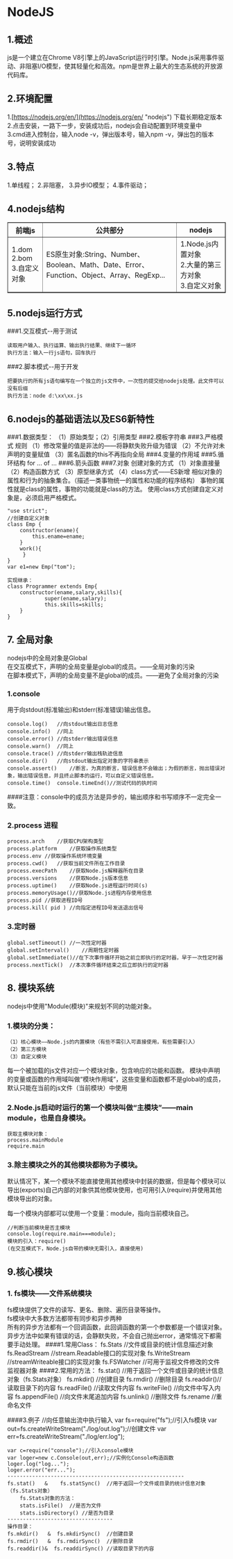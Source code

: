 # NodeJS #
## 1.概述
	
js是一个建立在Chrome V8引擎上的JavaScript运行时引擎。Node.js采用事件驱动、非阻塞I/O模型，使其轻量化和高效。npm是世界上最大的生态系统的开放源代码库。

## 2.环境配置
1.[https://nodejs.org/en/](https://nodejs.org/en/ "nodejs")  下载长期稳定版本  
2.点击安装，一路下一步，安装成功后，nodejs会自动配置到环境变量中  
3.cmd进入控制台，输入node -v，弹出版本号，输入npm -v，弹出包的版本号，说明安装成功
## 3.特点
1.单线程；
2.非阻塞，
3.异步IO模型；
4.事件驱动；

## 4.nodejs结构
<table border="1">
		<thead>
			<tr>
				<th>前端js</th>
				<th>公共部分</th>
				<th>nodejs</th>
			</tr>
		</thead>
		<tbody>
			<tr>
				<td>
					1.dom<br/>
					2.bom<br/>
					3.自定义对象
				</td>
				<td>
					ES原生对象:String、Number、Boolean、Math、Date、Error、Function、Object、Array、RegExp...
				</td>
				<td>
					1.Node.js内置对象<br/>
					2.大量的第三方对象<br/>
					3.自定义对象
				</td>
			</tr>
		</tbody>
</table>

## 5.nodejs运行方式
###1.交互模式--用于测试
	
	读取用户输入、执行运算、输出执行结果、继续下一循环
	执行方法：输入一行js语句，回车执行
###2.脚本模式--用于开发

	把要执行的所有js语句编写在一个独立的js文件中，一次性的提交给nodejs处理。此文件可以没有后缀
	执行方法：node d:\xx\xx.js

## 6.nodejs的基础语法以及ES6新特性
###1.数据类型：
	（1）原始类型；（2）引用类型
###2.模板字符串
###3.严格模式
	规则
	（1）修改常量的值是非法的——将静默失败升级为错误
	（2）不允许对未声明的变量赋值
	（3）匿名函数的this不再指向全局
###4.变量的作用域
###5.循环结构 for ... of ...
###6.箭头函数
###7.对象
	创建对象的方式
	（1）对象直接量
	（2）构造函数方式
	（3）原型继承方式
	（4）class方式——ES新增
相似对象的属性和行为的抽象集合。（描述一类事物统一的属性和功能的程序结构）
事物的属性就是class的属性，事物的功能就是class的方法。
使用class方式创建自定义对象是，必须启用严格模式。

	"use strict";
	//创建自定义对象
	class Emp {
  		constructor(ename){   
			this.ename=ename; 
  		}
  		work(){    
 		 }
	}
	var e1=new Emp("tom");

	实现继承：
	class Programmer extends Emp{
  		constructor(ename,salary,skills){
    			super(ename,salary);
    			this.skills=skills;
  		}  
	}

## 7. 全局对象
nodejs中的全局对象是Global  
在交互模式下，声明的全局变量是global的成员。——全局对象的污染  
在脚本模式下，声明的全局变量不是global的成员。——避免了全局对象的污染
### 1.console
用于向stdout(标准输出)和stderr(标准错误)输出信息。
	
	console.log()	//向stdout输出日志信息
	console.info()	//同上
	console.error()	//向stderr输出错误信息
	console.warn()	//同上
	console.trace()	//向stderr输出栈轨迹信息
	console.dir()	//向stdout输出指定对象的字符串表示
	console.assert()	//断言，为真的断言，错误信息不会输出；为假的断言，抛出错误对象，输出错误信息，并且终止脚本的运行，可以自定义错误信息。
	console.time()  console.timeEnd()//测试代码的执时间	
####注意：console中的成员方法是异步的，输出顺序和书写顺序不一定完全一致。

### 2.process 进程
	
	process.arch	//获取CPU架构类型
	process.platform	//获取操作系统类型
	process.env	//获取操作系统环境变量
	process.cwd()	//获取当前文件所在工作目录
	process.execPath	//获取Node.js解释器所在目录
	process.versions	//获取Node.js版本信息
	process.uptime()	//获取Node.js进程运行时间(s)
	process.memoryUsage()//获取Node.js进程内存使用信息
	process.pid	//获取进程ID号
	process.kill( pid )	//向指定进程ID号发送退出信号

### 3.定时器
	
	global.setTimeout()	//一次性定时器
	global.setInterval()	//周期性定时器
	global.setImmediate()//在下次事件循环开始之前立即执行的定时器，早于一次性定时器
	process.nextTick()	//本次事件循环结束之后立即执行的定时器

## 8. 模块系统
nodejs中使用"Module(模块)"来规划不同的功能对象。
### 1.模块的分类：
	（1）核心模块——Node.js的内置模块（有些不需引入可直接使用，有些需要引入）
	（2）第三方模块
	（3）自定义模块

每一个被加载的js文件对应一个模块对象，包含响应的功能和函数。
模块中声明的变量或函数的作用域叫做“模块作用域”，这些变量和函数都不是global的成员，默认只能在当前的js文件（当前模块）中使用

### 2.Node.js启动时运行的第一个模块叫做“主模块”——main module，也是自身模块。

	获取主模块对象：
	process.mainModule
	require.main

### 3.除主模块之外的其他模块都称为子模块。
默认情况下，某一个模块不能直接使用其他模块中封装的数据，但是每个模块可以导出(exports)自己内部的对象供其他模块使用，也可用引入(require)并使用其他模块导出的对象。  

每一个模块内部都可以使用一个变量：module，指向当前模块自己。

	//判断当前模块是否主模块
	console.log(require.main===module);
	模块的引入：require()
	(在交互模式下，Node.js自带的模块无需引入，直接使用)

## 9.核心模块
### 1. fs模块——文件系统模块
fs模块提供了文件的读写、更名、删除、遍历目录等操作。  
fs模块中大多数方法都带有同步和异步两种  
所有的异步方法都有一个回调函数，此回调函数的第一个参数都是一个错误对象。  
异步方法中如果有错误的话，会静默失败，不会自己抛出error，通常情况下都需要手动处理。
####1.常用Class：
	fs.Stats	//文件或目录的统计信息描述对象
	fs.ReadStream	//stream.Readable接口的实现对象
	fs.WriteStream	//streamWriteable接口的实现对象
	fs.FSWatcher	//可用于监视文件修改的文件监视器对象
####2.常用的方法：
		fs.stat()	//用于返回一个文件或目录的统计信息对象（fs.Stats对象）
		fs.mkdir()	//创建目录
		fs.rmdir()	//删除目录
		fs.readdir()//读取目录下的内容
		fs.readFile()  //读取文件内容
		fs.writeFile() //向文件中写入内容
		fs.appendFile()  //向文件末尾追加内容
		fs.unlink()	    //删除文件
		fs.rename    //重命名文件

####3.例子
	//向任意输出流中执行输入
	var fs=require("fs");//引入fs模块
	var out=fs.createWriteStream("./log/out.log");//创建文件
	var err=fs.createWriteStream("./log/err.log");
	
	var c=require("console");//引入console模块
	var loger=new c.Console(out,err);//实例化Console构造函数
	loger.log("log...");
	loger.error("err...");
	---------------------------------------------------------
	fs.stat()   &    fs.statSync()	//用于返回一个文件或目录的统计信息对象（fs.Stats对象）
		fs.Stats对象的方法：
		stats.isFile()	//是否为文件
		stats.isDirectory()	//是否为目录
	----------------------------------
	操作目录：
	fs.mkdir()	 &  fs.mkdirSync()	//创建目录
	fs.rmdir()	 &  fs.rmdirSync()	//删除目录
	fs.readdir()&  fs.readdirSync()	//读取目录下的内容


















